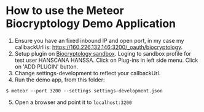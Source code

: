 # How to use the Meteor Biocryptology Demo Application

1. Ensure you have an fixed inbound IP and open port, in my case my callbackUrl is:
https://160.226.132.146:3200/_oauth/biocryptology.
2. Setup plugin on [Biocryptology sandbox](https://id.sb.biocryptology.net/).
Loging to sandbox profile for test user HANSCANA HANSSA.
Click on Plug-ins in left side menu. Click on 'ADD PLUGIN' button.
3. Change settings-development to reflect your callbackUrl.
4. Run the demo app, from this folder:
```
$ meteor --port 3200 --settings settings-development.json
```
5. Open a browser and point it to ```localhost:3200```
